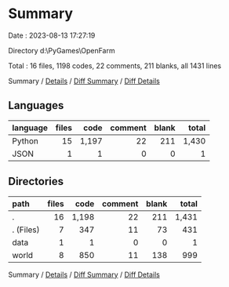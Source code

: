 # Summary

Date : 2023-08-13 17:27:19

Directory d:\\PyGames\\OpenFarm

Total : 16 files,  1198 codes, 22 comments, 211 blanks, all 1431 lines

Summary / [Details](details.md) / [Diff Summary](diff.md) / [Diff Details](diff-details.md)

## Languages
| language | files | code | comment | blank | total |
| :--- | ---: | ---: | ---: | ---: | ---: |
| Python | 15 | 1,197 | 22 | 211 | 1,430 |
| JSON | 1 | 1 | 0 | 0 | 1 |

## Directories
| path | files | code | comment | blank | total |
| :--- | ---: | ---: | ---: | ---: | ---: |
| . | 16 | 1,198 | 22 | 211 | 1,431 |
| . (Files) | 7 | 347 | 11 | 73 | 431 |
| data | 1 | 1 | 0 | 0 | 1 |
| world | 8 | 850 | 11 | 138 | 999 |

Summary / [Details](details.md) / [Diff Summary](diff.md) / [Diff Details](diff-details.md)
